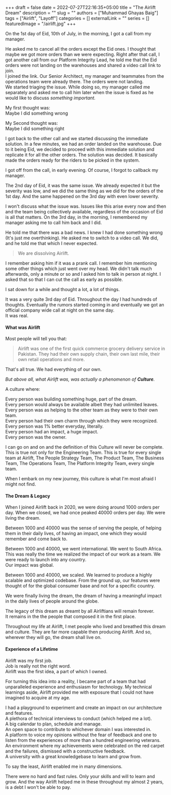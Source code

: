 +++ 
draft = false
date = 2022-07-27T22:16:35+05:00
title = "The Airlift Dream"
description = ""
slug = ""
authors = ["Muhammad Ghayas Baig"]
tags = ["Airlift", "Layoff"]
categories = []
externalLink = ""
series = []
featuredImage = "/airlift.jpg"
+++

On the 1st day of Eid, 10th of July, in the morning, I got a call from my manager.

He asked me to cancel all the orders except the Eid ones. I thought that maybe we got more orders than we were expecting. Right after that call, I got another call from our Platform Integrity Lead, he told me that the Eid orders were not landing on the warehouses and shared a video call link to join.\
I joined the link. Our Senior Architect, my manager and teammates from the operations team were already there. The orders were not landing.\
We started triaging the issue. While doing so, my manager called me separately and asked me to call him later when the issue is fixed as he would like to discuss *something important.*

My first thought was:\
Maybe I did something wrong

My Second thought was:\
Maybe I did something right

I got back to the other call and we started discussing the immediate solution. In a few minutes, we had an order landed on the warehouse. Due to it being Eid, we decided to proceed with this immediate solution and replicate it for all the other orders. The solution was decided. It basically made the orders ready for the riders to be picked in the system.

I got off from the call, in early evening. Of course, I forgot to callback my manager.

The 2nd day of Eid, it was the same issue. We already expected it but the severity was low, and we did the same thing as we did for the orders of the 1st day. And the same happened on the 3rd day with even lower severity.

I won't discuss what the issue was. Issues like this arise every now and then and the team being collectively available, regardless of the occasion of Eid is all that matters. On the 3rd day, in the morning, I remembered my manager asking me to call him back and I did.

He told me that there was a bad news. I knew I had done something wrong (It's just me overthinking). He asked me to switch to a video call. We did, and he told me that which I never expected.

> We are dissolving Airlift.

I remember asking him if it was a prank call. I remember him mentioning some other things which just went over my head. We didn't talk much afterwards, only a minute or so and I asked him to talk in person at night. I asked that so that I can cut the call as early as possible.

I sat down for a while and thought a lot, a lot of things.

It was a very quite 3rd day of Eid. Throughout the day I had hundreds of thoughts. Eventually the rumors started coming in and eventually we got an official company wide call at night on the same day.\
It was real.

#### What was Airlift

Most people will tell you that:

> Airlift was one of the first quick commerce grocery delivery service in Pakistan. They had their own supply chain, their own last mile, their own retail operations and more.

That's all true. We had everything of our own.

*But above all, what Airlift was, was actually a phenomenon of ***Culture***.*

A culture where:

Every person was building something huge, part of the dream.\
Every person would always be available albeit they had unlimited leaves.\
Every person was as helping to the other team as they were to their own team.\
Every person had their own charm through which they were recognized.\
Every person was 1% better everyday, literally.\
Every person had an impact, a huge impact.\
Every person was the owner.

I can go on and on and the definition of this Culture will never be complete. This is true not only for the Engineering Team. This is true for every single team at Airlift, The People Strategy Team, The Product Team, The Business Team, The Operations Team, The Platform Integrity Team, every single team.

When I embark on my new journey, this culture is what I'm most afraid I might not find.

#### The Dream & Legacy

When I joined Airlift back in 2020, we were doing around 1000 orders per day. When we closed, we had once peaked 40000 orders per day. We were living the dream.

Between 1000 and 40000 was the sense of serving the people, of helping them in their daily lives, of having an impact, one which they would remember and come back to.

Between 1000 and 40000, we went international. We went to South Africa. This was really the time we realized the impact of our work as a team. We were ready to launch into any country.\
Our impact was global.

Between 1000 and 40000, we scaled. We learned to produce a highly scalable and optimized codebase. From the ground up, our features were thought of for the global consumer base and not for a specific country.

We were finally living the dream, the dream of having a meaningful impact in the daily lives of people around the globe.

The legacy of this dream as dreamt by all Airliftians will remain forever.\
It remains in the the people that composed it in the first place.

Throughout my life at Airlift, I met people who lived and breathed this dream and culture. They are far more capable then producing Airlift. And so, wherever they will go, the dream shall live on.

#### Experience of a Lifetime

Airlift was my first job.\
Job is really not the right word.\
Airlift was the first idea, a part of which I owned.

For turning this idea into a reality, I became part of a team that had unparalleled experience and enthusiasm for technology. My technical learnings aside, Airlift provided me with exposure that I could not have imagined to acquire at my age.

I had a playground to experiment and create an impact on our architecture and features.\
A plethora of technical interviews to conduct (which helped me a lot).\
A big calendar to plan, schedule and manage.\
An open space to contribute to whichever domain I was interested in.\
A platform to voice my opinions without the fear of feedback and one to listen from the experiences of more than a hundred engineering veterans.\
An environment where my achievements were celebrated on the red carpet and the failures, dismissed with a constructive feedback.\
A university with a great knowledgebase to learn and grow from.

To say the least, Airlift enabled me in many dimensions.

There were no hard and fast rules. Only your skills and will to learn and grow. And the way Airlift helped me in these throughout my almost 2 years, is a debt I won't be able to pay.
